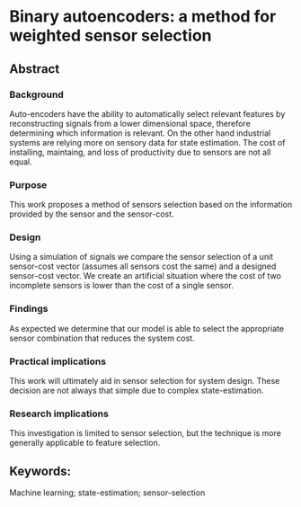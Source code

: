# Binary autoencoders: a method for weighted sensor selection
## Abstract
### Background
Auto-encoders have the ability to automatically select relevant features by reconstructing signals from a lower dimensional space, therefore determining which information is relevant. On the other hand industrial systems are relying more on sensory data for state estimation. The cost of installing, maintaing, and loss of productivity due to sensors are not all equal. 
### Purpose
This work proposes a method of sensors selection based on the information provided by the sensor and the sensor-cost.
### Design
Using a simulation of signals we compare the sensor selection of a unit sensor-cost vector (assumes all sensors cost the same) and a designed sensor-cost vector. We create an artificial situation where the cost of two incomplete sensors is lower than the cost of a single sensor.
### Findings
As expected we determine that our model is able to select the appropriate sensor combination that reduces the system cost. 
### Practical implications
This work will ultimately aid in sensor selection for system design. These decision are not always that simple due to complex state-estimation.
### Research implications
This investigation is limited to sensor selection, but the technique is more generally applicable to feature selection.

## Keywords:
Machine learning; state-estimation; sensor-selection
